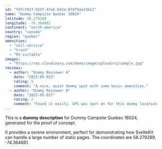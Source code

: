 ```yaml
---
id: "fdfcf01f-915f-4fa6-b42a-87df9aa33b12"
name: "Dummy Campsite Quebec 18024"
latitude: 58.279289
longitude: -74.364881
continent: "north-america"
country: "canada"
region: "quebec"
amenities:
  - "cell-service"
  - "trash"
  - "RV-suitable"
images:
  - "https://res.cloudinary.com/demo/image/upload/v1/sample.jpg"
reviews:
  - author: "Dummy Reviewer A"
    date: "2025-05-023"
    rating: 5
    comment: "A nice, quiet dummy spot with some basic amenities."
  - author: "Dummy Reviewer B"
    date: "2025-05-027"
    rating: 2
    comment: "Found it easily. GPS was spot on for this dummy location."
---
```


This is a **dummy description** for Dummy Campsite Quebec 18024, generated for the proof of concept.

It provides a serene environment, perfect for demonstrating how SvelteKit can handle a large number of static pages. The coordinates are 58.279289, -74.364881.
